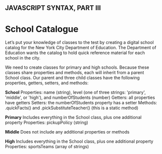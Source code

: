 ## JAVASCRIPT SYNTAX, PART III

# School Catalogue

Let’s put your knowledge of classes to the test by creating a digital school catalog for the New York City Department of Education. The Department of Education wants the catalog to hold quick reference material for each school in the city.

We need to create classes for primary and high schools. Because these classes share properties and methods, each will inherit from a parent School class. Our parent and three child classes have the following properties, getters, setters, and methods:

**School**
Properties: name (string), level (one of three strings: 'primary', 'middle', or 'high'), and numberOfStudents (number)
Getters: all properties have getters
Setters: the numberOfStudents property has a setter
Methods: .quickFacts() and .pickSubstituteTeacher() (this is a static method)

**Primary**
Includes everything in the School class, plus one additional property
Properties: pickupPolicy (string)

**Middle**
Does not include any additional properties or methods

**High**
Includes everything in the School class, plus one additional property
Properties: sportsTeams (array of strings)
